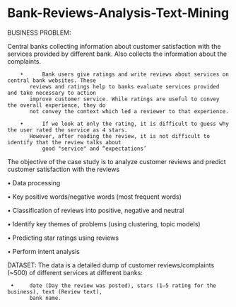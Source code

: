 # Bank-Reviews-Analysis-Text-Mining


BUSINESS PROBLEM:

Central banks collecting information about customer satisfaction with the services provided by
different bank. Also collects the information about the complaints.

		•      Bank users give ratings and write reviews about services on central bank websites. These
           reviews and ratings help to banks evaluate services provided and take necessary to action
           improve customer service. While ratings are useful to convey the overall experience, they do
           not convey the context which led a reviewer to that experience.

		•      If we look at only the rating, it is difficult to guess why the user rated the service as 4 stars.
           However, after reading the review, it is not difficult to identify that the review talks about
		       good "service" and “expectations’

The objective of the case study is to analyze customer reviews and predict customer satisfaction
with the reviews

• Data processing

• Key positive words/negative words (most frequent words)

• Classification of reviews into positive, negative and neutral

• Identify key themes of problems (using clustering, topic models)

• Predicting star ratings using reviews

• Perform intent analysis


DATASET: The data is a detailed dump of customer reviews/complaints (~500) of different services
at different banks:

     •     date (Day the review was posted), stars (1–5 rating for the business), text (Review text),
           bank name.
